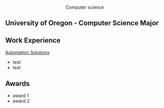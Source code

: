 <p align="center">
Computer science
</p>

## University of Oregon - Computer Science Major

## Work Experience
[Automation Solutions](https://www.asmym.com/)
- test
- test

## Awards
- award 1
- award 2
